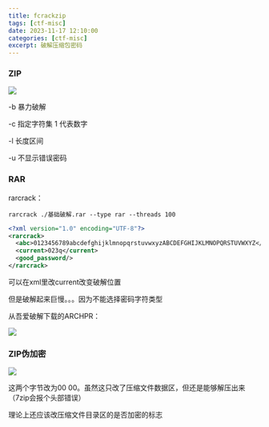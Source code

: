 ```yaml
---
title: fcrackzip
tags: [ctf-misc]
date: 2023-11-17 12:10:00
categories: [ctf-misc]
excerpt: 破解压缩包密码
---
```


### ZIP

![](/img/fcrackzip/1.jpg)

-b 暴力破解

-c 指定字符集 1 代表数字

-l 长度区间

-u 不显示错误密码



### RAR

rarcrack：

```shell
rarcrack ./基础破解.rar --type rar --threads 100
```

```xml
<?xml version="1.0" encoding="UTF-8"?>
<rarcrack>
  <abc>0123456789abcdefghijklmnopqrstuvwxyzABCDEFGHIJKLMNOPQRSTUVWXYZ</abc>
  <current>023q</current>
  <good_password/>
</rarcrack>
```

可以在xml里改current改变破解位置

但是破解起来巨慢。。。因为不能选择密码字符类型

从吾爱破解下载的ARCHPR：

![](/img/fcrackzip/2.jpg)



### ZIP伪加密

![](/img/fcrackzip/3.jpg)

这两个字节改为00 00。虽然这只改了压缩文件数据区，但还是能够解压出来（7zip会报个头部错误）

理论上还应该改压缩文件目录区的是否加密的标志

